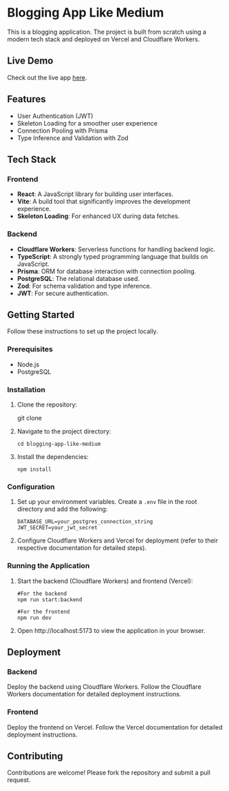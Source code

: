 # Blogging App Like Medium

This is a blogging application. The project is built from scratch using a modern tech stack and deployed on Vercel and Cloudflare Workers.

## Live Demo
Check out the live app [here](https://medium-blog-blue-eight.vercel.app/).
## Features

-   User Authentication (JWT)
-   Skeleton Loading for a smoother user experience
-   Connection Pooling with Prisma
-   Type Inference and Validation with Zod

## Tech Stack

### Frontend

-   **React**: A JavaScript library for building user interfaces.
-   **Vite**: A build tool that significantly improves the development experience.
-   **Skeleton Loading**: For enhanced UX during data fetches.

### Backend

-   **Cloudflare Workers**: Serverless functions for handling backend logic.
-   **TypeScript**: A strongly typed programming language that builds on JavaScript.
-   **Prisma**: ORM for database interaction with connection pooling.
-   **PostgreSQL**: The relational database used.
-   **Zod**: For schema validation and type inference.
-   **JWT**: For secure authentication.

## Getting Started

Follow these instructions to set up the project locally.

### Prerequisites

-   Node.js
-   PostgreSQL

### Installation

 1.  Clone the repository:
	

	    git clone 

 2. Navigate to the project directory:
 

	    cd blogging-app-like-medium

 3. Install the dependencies:
	 

		npm install

 ### Configuration

1.  Set up your environment variables. Create a `.env` file in the root directory and add the following:
	

	    DATABASE_URL=your_postgres_connection_string
		JWT_SECRET=your_jwt_secret

2. Configure Cloudflare Workers and Vercel for deployment (refer to their respective documentation for detailed steps).

### Running the Application

 1. Start the backend (Cloudflare Workers) and frontend (Vercel):
 

		#For the backend
		npm run start:backend

		#For the frontend
		npm run dev

 2. Open http://localhost:5173 to view the application in your browser.
 
## Deployment

### Backend

Deploy the backend using Cloudflare Workers. Follow the Cloudflare Workers documentation for detailed deployment instructions.

### Frontend

Deploy the frontend on Vercel. Follow the Vercel documentation for detailed deployment instructions.

## Contributing

Contributions are welcome! Please fork the repository and submit a pull request.